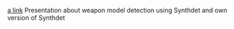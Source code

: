 [a link](https://michalmiotk.github.io/weapondetection-presentation/#/)
Presentation about weapon model detection using Synthdet and own version of Synthdet
